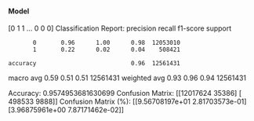 #### Model
[0 1 1 ... 0 0 0]
Classification Report:
              precision    recall  f1-score   support

           0       0.96      1.00      0.98  12053010
           1       0.22      0.02      0.04    508421

    accuracy                           0.96  12561431
   macro avg       0.59      0.51      0.51  12561431
weighted avg       0.93      0.96      0.94  12561431

Accuracy: 0.9574953681630699
Confusion Matrix:
[[12017624    35386]
 [  498533     9888]]
Confusion Matrix (%):
[[9.56708197e+01 2.81703573e-01]
 [3.96875961e+00 7.87171462e-02]]
